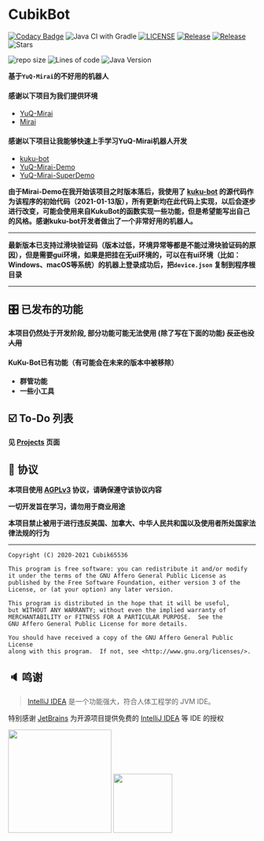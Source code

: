 # CubikBot

[![Codacy Badge](https://api.codacy.com/project/badge/Grade/0871a0c728cb433db6707cdac8c7fb3e)](https://app.codacy.com/gh/Cubik65536/CubikBot?utm_source=github.com&utm_medium=referral&utm_content=Cubik65536/CubikBot&utm_campaign=Badge_Grade)
![Java CI with Gradle](https://github.com/Cubik65536/CubikBot/workflows/Java%20CI%20with%20Gradle/badge.svg)
[![LICENSE](https://img.shields.io/github/license/Cubik65536/CubikBot.svg?style=popout)](https://github.com/Cubik65536/CubikBot/blob/master/LICENSE)
[![Release](https://img.shields.io/github/v/release/Cubik65536/CubikBot?color=blue&label=Latest%20release)](https://github.com/Cubik65536/CubikBot/releases)
[![Release](https://img.shields.io/github/v/release/Cubik65536/CubikBot?color=orange&include_prereleases&label=Latest%20release%20including%20Pre-releases)](https://github.com/Cubik65536/CubikBot/releases)
![Stars](https://img.shields.io/github/stars/Cubik65536/CubikBot?logo=github)

![repo size](https://img.shields.io/github/repo-size/Cubik65536/CubikBot)
![Lines of code](https://img.shields.io/tokei/lines/github/Cubik65536/CubikBot?label=Lines%20of%20code)
![Java Version](https://img.shields.io/badge/Java%20Version-1.8.0_271-orange)

**基于`YuQ-Mirai`的不好用的机器人**

#### 感谢以下项目为我们提供环境

* [YuQ-Mirai](https://github.com/YuQWorks/YuQ-Mirai)
* [Mirai](https://github.com/mamoe/mirai)

#### 感谢以下项目让我能够快速上手学习YuQ-Mirai机器人开发

* [kuku-bot](https://github.com/kukume/kuku-bot)
* [YuQ-Mirai-Demo](https://github.com/YuQWorks/YuQ-Mirai-Demo)
* [YuQ-Mirai-SuperDemo](https://github.com/YuQWorks/YuQ-SuperDemo)

**由于Mirai-Demo在我开始该项目之时版本落后，我使用了 [kuku-bot](https://github.com/kukume/kuku-bot)
的源代码作为该程序的初始代码（2021-01-13版），所有更新均在此代码上实现，以后会逐步进行改变，可能会使用来自KukuBot的函数实现一些功能，但是希望能写出自己的风格。感谢kuku-bot开发者做出了一个非常好用的机器人。**

------

**最新版本已支持过滑块验证码（版本过低，环境异常等都是不能过滑块验证码的原因），但是需要gui环境，如果是把挂在无ui环境的，可以在有ui环境（比如：Windows、macOS等系统）的机器上登录成功后，把`device.json`
复制到程序根目录**

------

## 🎛 已发布的功能

**本项目仍然处于开发阶段, 部分功能可能无法使用 (除了写在下面的功能) ~~反正也没人用~~**

#### KuKu-Bot已有功能（有可能会在未来的版本中被移除）

* **群管功能**
* **一些小工具**

## ☑️ To-Do 列表

**见 [Projects](https://github.com/Cubik65536/CubikBot/projects) 页面**

## 📜 协议

**本项目使用 [AGPLv3](https://github.com/StarWishsama/Comet-Bot/blob/master/LICENSE) 协议，请确保遵守该协议内容**

**一切开发旨在学习，请勿用于商业用途**

**本项目禁止被用于进行违反美国、加拿大、中华人民共和国以及使用者所处国家法律法规的行为**

------

```text
Copyright (C) 2020-2021 Cubik65536

This program is free software: you can redistribute it and/or modify
it under the terms of the GNU Affero General Public License as
published by the Free Software Foundation, either version 3 of the
License, or (at your option) any later version.

This program is distributed in the hope that it will be useful,
but WITHOUT ANY WARRANTY; without even the implied warranty of
MERCHANTABILITY or FITNESS FOR A PARTICULAR PURPOSE.  See the
GNU Affero General Public License for more details.

You should have received a copy of the GNU Affero General Public License
along with this program.  If not, see <http://www.gnu.org/licenses/>.
```

## 🔈 鸣谢

> [IntelliJ IDEA](https://zh.wikipedia.org/zh-hans/IntelliJ_IDEA) 是一个功能强大，符合人体工程学的 JVM IDE。

特别感谢 [JetBrains](https://www.jetbrains.com/) 为开源项目提供免费的 [IntelliJ IDEA](https://www.jetbrains.com/idea/) 等 IDE 的授权

[<img src="https://cdn.jsdelivr.net/gh/Cubik65536/Cubik-Image-Hosting-Service/public/assets/img/jetbrains-variant-4.png" width="210"/>](https://www.jetbrains.com/)
[<img src="https://upload.wikimedia.org/wikipedia/commons/d/d5/IntelliJ_IDEA_Logo.svg" width="120"/>](https://www.jetbrains.com/idea/)
